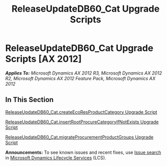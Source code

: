﻿---
title: ReleaseUpdateDB60_Cat Upgrade Scripts
TOCTitle: ReleaseUpdateDB60_Cat Upgrade Scripts
ms:assetid: 4fb62d5f-4988-4c46-a7b9-e584e658a66a
ms:mtpsurl: https://msdn.microsoft.com/en-us/library/JJ685490(v=AX.60)
ms:contentKeyID: 49708194
ms.date: 05/18/2015
mtps_version: v=AX.60
---

# ReleaseUpdateDB60\_Cat Upgrade Scripts [AX 2012]


_**Applies To:** Microsoft Dynamics AX 2012 R3, Microsoft Dynamics AX 2012 R2, Microsoft Dynamics AX 2012 Feature Pack, Microsoft Dynamics AX 2012_

## In This Section

[ReleaseUpdateDB60\_Cat.createEcoResProductCategory Upgrade Script](releaseupdatedb60-cat-createecoresproductcategory-upgrade-script.md)

[ReleaseUpdateDB60\_Cat.insertRootProcureCategoryIfNotExists Upgrade Script](releaseupdatedb60-cat-insertrootprocurecategoryifnotexists-upgrade-script.md)

[ReleaseUpdateDB60\_Cat.migrateProcurementProductGroups Upgrade Script](releaseupdatedb60-cat-migrateprocurementproductgroups-upgrade-script.md)

  
**Announcements:** To see known issues and recent fixes, use [Issue search](http://go.microsoft.com/fwlink/?linkid=389258) in [Microsoft Dynamics Lifecycle Services](http://go.microsoft.com/fwlink/?linkid=306505) (LCS).

